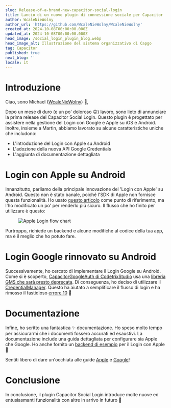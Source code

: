 ```yaml
---
slug: Release-of-a-brand-new-capacitor-social-login
title: Lancio di un nuovo plugin di connessione sociale per Capacitor
author: WcaleNieWolny
author_url: 'https://github.com/WcaleNieWolny/WcaleNieWolny'
created_at: 2024-10-08T00:00:00.000Z
updated_at: 2024-10-08T00:00:00.000Z
head_image: /social_login_plugin_blog.webp
head_image_alt: Illustrazione del sistema organizzativo di Capgo
tag: Capacitor
published: true
next_blog: ''
locale: it
---
```


# Introduzione

Ciao, sono Michael ([WcaleNieWolny](https://githubcom/WcaleNieWolny)) 👋,

Dopo un mese di duro (e un po' doloroso 🙃) lavoro, sono lieto di annunciare la prima release del Capacitor Social Login. Questo plugin è progettato per assistere nella gestione del Login con Google e Apple su iOS e Android. Inoltre, insieme a Martin, abbiamo lavorato su alcune caratteristiche uniche che includono:

 - L'introduzione del Login con Apple su Android 
 - L'adozione della nuova API Google Credentials
 - L'aggiunta di documentazione dettagliata

# Login con Apple su Android

Innanzitutto, parliamo della principale innovazione del 'Login con Apple' su Android. Questo non è stato banale, poiché l'SDK di Apple non fornisce questa funzionalità. Ho usato [questo articolo](https://johncodeoscom/how-to-add-sign-in-with-apple-button-to-your-android-app-using-kotlin/) come punto di riferimento, ma l'ho modificato un po' per renderlo più sicuro. Il flusso che ho finito per utilizzare è questo:

<figure><img style="margin-left: auto;margin-right: auto;max-height: 600px !important;" src="/apple-login-flow-chart.svg" alt="Apple Login flow chart" /><figcaption></figcaption></figure> 

Purtroppo, richiede un backend e alcune modifiche al codice della tua app, ma è il meglio che ho potuto fare.

# Login Google rinnovato su Android

Successivamente, ho cercato di implementare il Login Google su Android. Come si è scoperto, [CapacitorGoogleAuth di CodetrixStudio](https://githubcom/CodetrixStudio/CapacitorGoogleAuth) usa una [libreria GMS che sarà presto deprecata](https://developerandroidcom/identity/sign-in/legacy-gsi-migration#authorization). Di conseguenza, ho deciso di utilizzare il [CredentialManager](https://developerandroidcom/identity/sign-in/credential-manager-siwg). Questo ha aiutato a semplificare il flusso di login e ha rimosso il fastidioso [errore 10](https://githubcom/CodetrixStudio/CapacitorGoogleAuth/issues/332) 🎉

# Documentazione

Infine, ho scritto una fantastica ✨ documentazione. Ho speso molto tempo per assicurarmi che i documenti fossero accurati ed esaustivi.
La documentazione include una guida dettagliata per configurare sia Apple che Google. Ho anche fornito un [backend di esempio](https://githubcom/WcaleNieWolny/capgo-social-login-backend-demo) per il Login con Apple 🍎

Sentiti libero di dare un'occhiata alle guide [Apple](https://githubcom/Cap-go/capacitor-social-login/blob/main/docs/setup_applemd) e [Google](https://githubcom/Cap-go/capacitor-social-login/blob/main/docs/setup_googlemd)!

# Conclusione

In conclusione, il plugin Capacitor Social Login introduce molte nuove ed entusiasmanti funzionalità con altre in arrivo in futuro 🚀